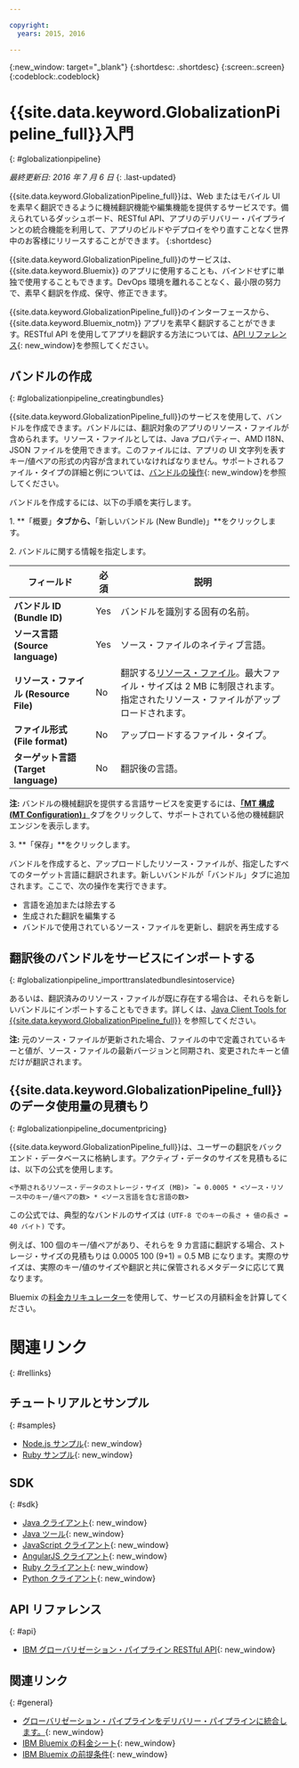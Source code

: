 ```yaml
---

copyright:
  years: 2015, 2016

---
```


{:new_window: target="_blank"}
{:shortdesc: .shortdesc}
{:screen:.screen}
{:codeblock:.codeblock}


# {{site.data.keyword.GlobalizationPipeline_full}}入門
{: #globalizationpipeline}

*最終更新日: 2016 年 7 月 6 日*
{: .last-updated}

{{site.data.keyword.GlobalizationPipeline_full}}は、Web またはモバイル UI を素早く翻訳できるように機械翻訳機能や編集機能を提供するサービスです。備えられているダッシュボード、RESTful API、アプリのデリバリー・パイプラインとの統合機能を利用して、アプリのビルドやデプロイをやり直すことなく世界中のお客様にリリースすることができます。
{:shortdesc}

{{site.data.keyword.GlobalizationPipeline_full}}のサービスは、{{site.data.keyword.Bluemix}} のアプリに使用することも、バインドせずに単独で使用することもできます。DevOps 環境を離れることなく、最小限の努力で、素早く翻訳を作成、保守、修正できます。

{{site.data.keyword.GlobalizationPipeline_full}}のインターフェースから、{{site.data.keyword.Bluemix_notm}} アプリを素早く翻訳することができます。RESTful API を使用してアプリを翻訳する方法については、[API リファレンス](https://gp-rest.ng.bluemix.net/translate/swagger/index.html){: new_window}を参照してください。 


## バンドルの作成
{: #globalizationpipeline_creatingbundles}

{{site.data.keyword.GlobalizationPipeline_full}}のサービスを使用して、バンドルを作成できます。バンドルには、翻訳対象のアプリのリソース・ファイルが含められます。リソース・ファイルとしては、Java プロパティー、AMD I18N、JSON ファイルを使用できます。このファイルには、アプリの UI 文字列を表すキー/値ペアの形式の内容が含まれていなければなりません。サポートされるファイル・タイプの詳細と例については、[バンドルの操作](./bundles.html){: new_window}を参照してください。

バンドルを作成するには、以下の手順を実行します。

1\. **「概要」**タブから、**「新しいバンドル (New Bundle)」**をクリックします。

2\. バンドルに関する情報を指定します。

| フィールド | 必須| 説明|
|-------|---------|------------|
| **バンドル ID (Bundle ID)** | Yes | バンドルを識別する固有の名前。 |
| **ソース言語 (Source language)** | Yes | ソース・ファイルのネイティブ言語。 |
| **リソース・ファイル (Resource File)** | No | 翻訳する[リソース・ファイル](bundles.html#globalizationpipeline_workingwithbundles)。最大ファイル・サイズは 2 MB に制限されます。指定されたリソース・ファイルがアップロードされます。  |
| **ファイル形式 (File format)** | No | アップロードするファイル・タイプ。 |
| **ターゲット言語 (Target language)** | No | 翻訳後の言語。 |

**注:** バンドルの機械翻訳を提供する言語サービスを変更するには、[**「MT 構成 (MT Configuration)」**](./managing_translations.html#globalizationpipeline_service_to_service)タブをクリックして、サポートされている他の機械翻訳エンジンを表示します。

3\. **「保存」**をクリックします。

バンドルを作成すると、アップロードしたリソース・ファイルが、指定したすべてのターゲット言語に翻訳されます。新しいバンドルが「バンドル」タブに追加されます。ここで、次の操作を実行できます。

* 言語を追加または除去する
* 生成された翻訳を編集する
* バンドルで使用されているソース・ファイルを更新し、翻訳を再生成する

## 翻訳後のバンドルをサービスにインポートする
{: #globalizationpipeline_importtranslatedbundlesintoservice}

あるいは、翻訳済みのリソース・ファイルが既に存在する場合は、それらを新しいバンドルにインポートすることもできます。詳しくは、[Java Client Tools for {{site.data.keyword.GlobalizationPipeline_full}}](https://github.com/IBM-Bluemix/gp-java-tools) を参照してください。

**注:** 元のソース・ファイルが更新された場合、ファイルの中で定義されているキーと値が、ソース・ファイルの最新バージョンと同期され、変更されたキーと値だけが翻訳されます。

## {{site.data.keyword.GlobalizationPipeline_full}}のデータ使用量の見積もり
{: #globalizationpipeline_documentpricing}

{{site.data.keyword.GlobalizationPipeline_full}}は、ユーザーの翻訳をバックエンド・データベースに格納します。アクティブ・データのサイズを見積もるには、以下の公式を使用します。

`<予期されるリソース・データのストレージ・サイズ (MB)> ˜= 0.0005 * <ソース・リソース中のキー/値ペアの数> * <ソース言語を含む言語の数>`

この公式では、典型的なバンドルのサイズは `(UTF-8 でのキーの長さ + 値の長さ = 40 バイト)` です。

例えば、100 個のキー/値ペアがあり、それらを 9 カ言語に翻訳する場合、ストレージ・サイズの見積もりは 0.0005 100 (9+1) = 0.5 MB になります。実際のサイズは、実際のキー/値のサイズや翻訳と共に保管されるメタデータに応じて異なります。

Bluemix の[料金カリキュレーター](https://console.ng.bluemix.net/?direct=classic/#/pricing/cloudOEPaneId=pricing&paneId=pricingSheet&orgGuid=127a45f4-4461-4d5b-a26b-6dc2fdd1a3a2&spaceGuid=208fb1ff-413b-4fd9-9615-e8226062d0f3)を使用して、サービスの月額料金を計算してください。


# 関連リンク
{: #rellinks}
## チュートリアルとサンプル
{: #samples}

* [Node.js サンプル](https://github.com/IBM-Bluemix/gp-nodejs-sample){: new_window}
* [Ruby サンプル](https://github.com/IBM-Bluemix/gp-ruby-sample){: new_window}

## SDK
{: #sdk}

* [Java クライアント](https://github.com/IBM-Bluemix/gp-java-client){: new_window}
* [Java ツール](https://github.com/IBM-Bluemix/gp-java-tools){: new_window}
* [JavaScript クライアント](https://github.com/IBM-Bluemix/gp-js-client){: new_window}
* [AngularJS クライアント](https://github.com/IBM-Bluemix/gp-angular-client){: new_window}
* [Ruby クライアント](https://github.com/IBM-Bluemix/gp-ruby-client){: new_window}
* [Python クライアント](https://github.com/IBM-Bluemix/gp-python-client){: new_window}

## API リファレンス
{: #api}

* [IBM グローバリゼーション・パイプライン RESTful API](https://gp-rest.ng.bluemix.net/translate/swagger/index.html){: new_window}

## 関連リンク
{: #general}

* [グローバリゼーション・パイプラインをデリバリー・パイプラインに統合します。](https://hub.jazz.net/docs/deploy_ext/#globalize){: new_window}
* [IBM Bluemix の料金シート](https://www.ng.bluemix.net/#/pricing){: new_window}
* [IBM Bluemix の前提条件](https://developer.ibm.com/bluemix/support/#prereqs){: new_window}

